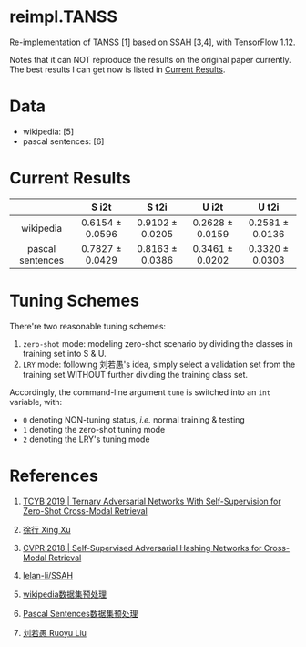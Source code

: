# reimpl.TANSS

Re-implementation of TANSS [1] based on SSAH [3,4], with TensorFlow 1.12.

Notes that it can NOT reproduce the results on the original paper currently. The best results I can get now is listed in [Current Results](#current-results).

# Data

- wikipedia: [5]
- pascal sentences: [6]

# Current Results

| | S i2t | S t2i | U i2t | U t2i |
| :--: | :--: | :--: | :--: | :--: |
| wikipedia | 0.6154 $\pm$ 0.0596 | 0.9102 $\pm$ 0.0205 | 0.2628 $\pm$ 0.0159 | 0.2581 $\pm$ 0.0136 |
| pascal sentences | 0.7827 $\pm$ 0.0429 | 0.8163 $\pm$ 0.0386 | 0.3461 $\pm$ 0.0202 | 0.3320 $\pm$ 0.0303 |

# Tuning Schemes

There're two reasonable tuning schemes:

1. `zero-shot` mode: modeling zero-shot scenario by dividing the classes in training set into S & U.
2. `LRY` mode: following 刘若愚's idea, simply select a validation set from the training set WITHOUT further dividing the training class set.

Accordingly, the command-line argument `tune` is switched into an `int` variable, with:

- `0` denoting NON-tuning status, *i.e.* normal training & testing
- `1` denoting the zero-shot tuning mode
- `2` denoting the LRY's tuning mode

# References

1. [TCYB 2019 | Ternary Adversarial Networks With Self-Supervision for Zero-Shot Cross-Modal Retrieval](https://ieeexplore.ieee.org/document/8771379)

2. [徐行 Xing Xu](https://interxuxing.github.io/)

3. [CVPR 2018 | Self-Supervised Adversarial Hashing Networks for Cross-Modal Retrieval](https://ieeexplore.ieee.org/document/8578544)

4. [lelan-li/SSAH](https://github.com/lelan-li/SSAH)

5. [wikipedia数据集预处理](https://blog.csdn.net/HackerTom/article/details/104491152)

6. [Pascal Sentences数据集预处理](https://blog.csdn.net/HackerTom/article/details/121525787)

7. [刘若愚 Ruoyu Liu](https://liuruoyu.github.io/)
